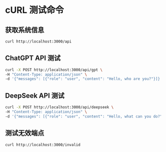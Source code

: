 # cURL 测试命令

## 获取系统信息
```bash
curl http://localhost:3000/api
```

## ChatGPT API 测试
```bash
curl -X POST http://localhost:3000/api/gpt \
-H "Content-Type: application/json" \
-d '{"messages": [{"role": "user", "content": "Hello, who are you?"}]}'
```

## DeepSeek API 测试
```bash
curl -X POST http://localhost:3000/api/deepseek \
-H "Content-Type: application/json" \
-d '{"messages": [{"role": "user", "content": "Hello, what can you do?"}]}'
```

## 测试无效端点
```bash
curl http://localhost:3000/invalid
```
